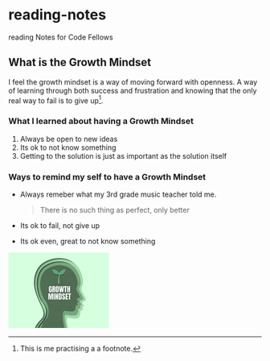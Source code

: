 # reading-notes
reading Notes for Code Fellows

## What is the Growth Mindset

I feel the growth mindset is a way of moving forward with openness. A way of learning through both success and frustration and knowing that the only real way to fail is to give up[^1]. 


### What I learned about having a Growth Mindset


1. Always be open to new ideas  
2. Its ok to not know something
3. Getting to the solution is just as important as the solution itself


### Ways to remind my self to have a Growth Mindset

- Always remeber what my 3rd grade music teacher told me.
  
  > There is no such thing as perfect, only better

- Its ok to fail, not give up

- Its ok even, great to not know something


  


![GrowthMindset](/GM.jpg)

[^1]: This is me practising a a footnote.
